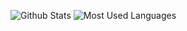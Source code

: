 ![Github Stats](https://github-readme-stats.vercel.app/api?username=nanshaws&show_icons=true&theme=dark&count_private=true)
![Most Used Languages](https://github-readme-stats.vercel.app/api/top-langs/?username=nanshaws&theme=dark&layout=compact)

